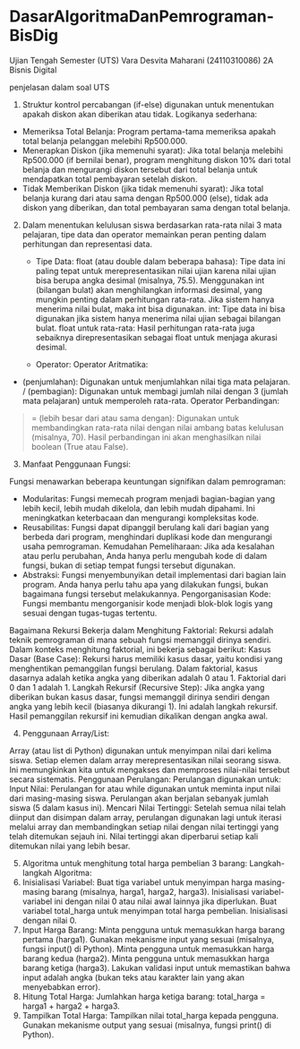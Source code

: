 # DasarAlgoritmaDanPemrograman-BisDig
Ujian Tengah Semester (UTS) Vara Desvita Maharani (24110310086) 2A Bisnis Digital

penjelasan dalam soal UTS

1. Struktur kontrol percabangan (if-else) digunakan untuk menentukan apakah diskon akan diberikan atau tidak. Logikanya sederhana:
- Memeriksa Total Belanja: Program pertama-tama memeriksa apakah total belanja pelanggan melebihi Rp500.000.
- Menerapkan Diskon (jika memenuhi syarat): Jika total belanja melebihi Rp500.000 (if bernilai benar), program menghitung diskon 10% dari total belanja dan mengurangi diskon tersebut dari total belanja untuk mendapatkan total pembayaran setelah diskon.
- Tidak Memberikan Diskon (jika tidak memenuhi syarat): Jika total belanja kurang dari atau sama dengan Rp500.000 (else), tidak ada diskon yang diberikan, dan total pembayaran sama dengan total belanja.
  

2. Dalam menentukan kelulusan siswa berdasarkan rata-rata nilai 3 mata pelajaran, tipe data dan operator memainkan peran penting dalam perhitungan dan representasi data.
   - Tipe Data:
float (atau double dalam beberapa bahasa): Tipe data ini paling tepat untuk merepresentasikan nilai ujian karena nilai ujian bisa berupa angka desimal (misalnya, 75.5). Menggunakan int (bilangan bulat) akan menghilangkan informasi desimal, yang mungkin penting dalam perhitungan rata-rata. Jika sistem hanya menerima nilai bulat, maka int bisa digunakan.
int: Tipe data ini bisa digunakan jika sistem hanya menerima nilai ujian sebagai bilangan bulat.
float untuk rata-rata: Hasil perhitungan rata-rata juga sebaiknya direpresentasikan sebagai float untuk menjaga akurasi desimal.

   - Operator:
Operator Aritmatika:
+ (penjumlahan): Digunakan untuk menjumlahkan nilai tiga mata pelajaran.
/ (pembagian): Digunakan untuk membagi jumlah nilai dengan 3 (jumlah mata pelajaran) untuk memperoleh rata-rata.
Operator Perbandingan:
>= (lebih besar dari atau sama dengan): Digunakan untuk membandingkan rata-rata nilai dengan nilai ambang batas kelulusan (misalnya, 70). Hasil perbandingan ini akan menghasilkan nilai boolean (True atau False).


3. Manfaat Penggunaan Fungsi:

Fungsi menawarkan beberapa keuntungan signifikan dalam pemrograman:
- Modularitas: Fungsi memecah program menjadi bagian-bagian yang lebih kecil, lebih mudah dikelola, dan lebih mudah dipahami. Ini meningkatkan keterbacaan dan mengurangi kompleksitas kode.
- Reusabilitas: Fungsi dapat dipanggil berulang kali dari bagian yang berbeda dari program, menghindari duplikasi kode dan mengurangi usaha pemrograman.
Kemudahan Pemeliharaan: Jika ada kesalahan atau perlu perubahan, Anda hanya perlu mengubah kode di dalam fungsi, bukan di setiap tempat fungsi tersebut digunakan.
- Abstraksi: Fungsi menyembunyikan detail implementasi dari bagian lain program. Anda hanya perlu tahu apa yang dilakukan fungsi, bukan bagaimana fungsi tersebut melakukannya.
Pengorganisasian Kode: Fungsi membantu mengorganisir kode menjadi blok-blok logis yang sesuai dengan tugas-tugas tertentu.

Bagaimana Rekursi Bekerja dalam Menghitung Faktorial:
Rekursi adalah teknik pemrograman di mana sebuah fungsi memanggil dirinya sendiri. Dalam konteks menghitung faktorial, ini bekerja sebagai berikut:
Kasus Dasar (Base Case): Rekursi harus memiliki kasus dasar, yaitu kondisi yang menghentikan pemanggilan fungsi berulang. Dalam faktorial, kasus dasarnya adalah ketika angka yang diberikan adalah 0 atau 1. Faktorial dari 0 dan 1 adalah 1.
Langkah Rekursif (Recursive Step): Jika angka yang diberikan bukan kasus dasar, fungsi memanggil dirinya sendiri dengan angka yang lebih kecil (biasanya dikurangi 1). Ini adalah langkah rekursif. Hasil pemanggilan rekursif ini kemudian dikalikan dengan angka awal.


4. Penggunaan Array/List:

Array (atau list di Python) digunakan untuk menyimpan nilai dari kelima siswa. Setiap elemen dalam array merepresentasikan nilai seorang siswa. Ini memungkinkan kita untuk mengakses dan memproses nilai-nilai tersebut secara sistematis.
Penggunaan Perulangan:
Perulangan digunakan untuk:
Input Nilai: Perulangan for atau while digunakan untuk meminta input nilai dari masing-masing siswa. Perulangan akan berjalan sebanyak jumlah siswa (5 dalam kasus ini).
Mencari Nilai Tertinggi: Setelah semua nilai telah diinput dan disimpan dalam array, perulangan digunakan lagi untuk iterasi melalui array dan membandingkan setiap nilai dengan nilai tertinggi yang telah ditemukan sejauh ini. Nilai tertinggi akan diperbarui setiap kali ditemukan nilai yang lebih besar.


5. Algoritma untuk menghitung total harga pembelian 3 barang:
Langkah-langkah Algoritma:
1. Inisialisasi Variabel:
Buat tiga variabel untuk menyimpan harga masing-masing barang (misalnya, harga1, harga2, harga3). Inisialisasi variabel-variabel ini dengan nilai 0 atau nilai awal lainnya jika diperlukan.
Buat variabel total_harga untuk menyimpan total harga pembelian. Inisialisasi dengan nilai 0.
2. Input Harga Barang:
Minta pengguna untuk memasukkan harga barang pertama (harga1). Gunakan mekanisme input yang sesuai (misalnya, fungsi input() di Python).
Minta pengguna untuk memasukkan harga barang kedua (harga2).
Minta pengguna untuk memasukkan harga barang ketiga (harga3).
Lakukan validasi input untuk memastikan bahwa input adalah angka (bukan teks atau karakter lain yang akan menyebabkan error).
3. Hitung Total Harga:
Jumlahkan harga ketiga barang: total_harga = harga1 + harga2 + harga3.
4. Tampilkan Total Harga:
Tampilkan nilai total_harga kepada pengguna. Gunakan mekanisme output yang sesuai (misalnya, fungsi print() di Python).
